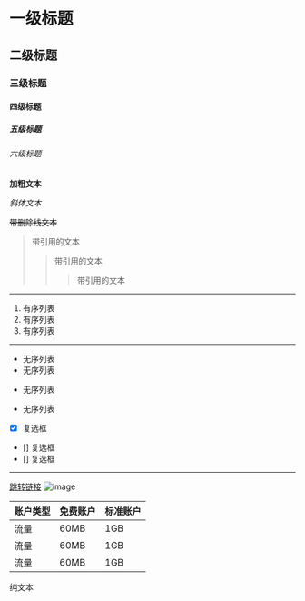 <!-- markdown语法 -->

# 一级标题
## 二级标题
### 三级标题
#### 四级标题
##### 五级标题
###### 六级标题

**加粗文本**

*斜体文本*

~~带删除线文本~~

>带引用的文本
>>带引用的文本
>>>带引用的文本

---

1. 有序列表
2. 有序列表
3. 有序列表


***
* 无序列表
* 无序列表
+ 无序列表
- 无序列表

* [x] 复选框
* [] 复选框
* [] 复选框

***
[跳转链接](https://www/baidu.com)
![image](https://www.liaoxuefeng.com/files/attachments/1340208951853121/0 '图片的title')

| 账户类型 | 免费账户 | 标准账户 |
| --- | --- | --- |
| 流量 | 60MB | 1GB | 
| 流量 | 60MB | 1GB |
| 流量 | 60MB | 1GB |




纯文本

